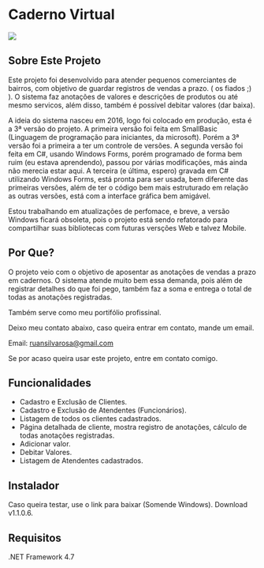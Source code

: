 # Caderno Virtual

![](https://user-images.githubusercontent.com/20114385/84446639-51d1ff00-ac1c-11ea-9af5-fbff138b013a.png)

## Sobre Este Projeto
Este projeto foi desenvolvido para atender pequenos comerciantes de 
bairros, com objetivo de guardar registros de vendas a prazo. ( os fiados ;) ).
O sistema faz anotações de valores e descrições de produtos ou até mesmo
servicos, além disso, também é possível debitar valores (dar baixa).

A ideia do sistema nasceu em 2016, logo foi colocado em produção, esta é a 
3ª versão do projeto.
A primeira versão foi feita em SmallBasic (Linguagem de programação para iniciantes, da microsoft).
Porém a 3ª versão foi a primeira a ter um controle de versões.
A segunda versão foi feita em C#, usando Windows Forms, porém programado de forma bem ruim (eu estava aprendendo), passou por várias modificações, más ainda não merecia estar aqui.
A terceira (e última, espero) gravada em C# utilizando Windows Forms, está pronta para ser usada, bem diferente das primeiras versões, além de ter o código bem mais estruturado em relação as outras versões, está com a interface gráfica bem amigável.

Estou trabalhando em atualizações de perfomace, e breve, a versão Windows ficará obsoleta, pois o projeto está sendo refatorado para compartilhar suas bibliotecas com futuras versções Web e talvez Mobile.

## Por Que?

O projeto veio com o objetivo de aposentar as anotações de vendas a prazo em cadernos. O sistema atende muito bem essa demanda, pois além de registrar detalhes do que foi pego, também faz a soma e entrega o total de todas as anotações registradas.

Também serve como meu portifólio profissinal.

Deixo meu contato abaixo, caso queira entrar em contato, mande um email.

Email: ruansilvarosa@gmail.com

Se por acaso queira usar este projeto, entre em contato comigo.

## Funcionalidades

* Cadastro e Exclusão de Clientes.
* Cadastro e Exclusão de Atendentes (Funcionários).
* Listagem de todos os clientes cadastrados.
* Página detalhada de cliente, mostra registro de anotações, cálculo de todas anotações registradas.
* Adicionar valor.
* Debitar Valores.
* Listagem de Atendentes cadastrados.

## Instalador

Caso queira testar, use o link para baixar (Somende Windows).
Download v1.1.0.6.

## **Requisitos**
.NET Framework 4.7

